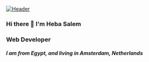 [![Header](https://res.cloudinary.com/hapiii/image/upload/v1666731056/HYF/zqf6s5hhx9shcerhqmkh.gif)](https://some-url.dev/)

### Hi there 👋 I'm Heba Salem 
### Web Developer
##### I am from Egypt, and living in Amsterdam, Netherlands

<!--
**HebaMak/HebaMak** is a ✨ _special_ ✨ repository because its `README.md` (this file) appears on your GitHub profile.

Here are some ideas to get you started:

- 🔭 I’m currently working on ...
- 🌱 I’m currently learning ...
- 👯 I’m looking to collaborate on ...
- 🤔 I’m looking for help with ...
- 💬 Ask me about ...
- 📫 How to reach me: ...
- 😄 Pronouns: ...
- ⚡ Fun fact: ...
-->
